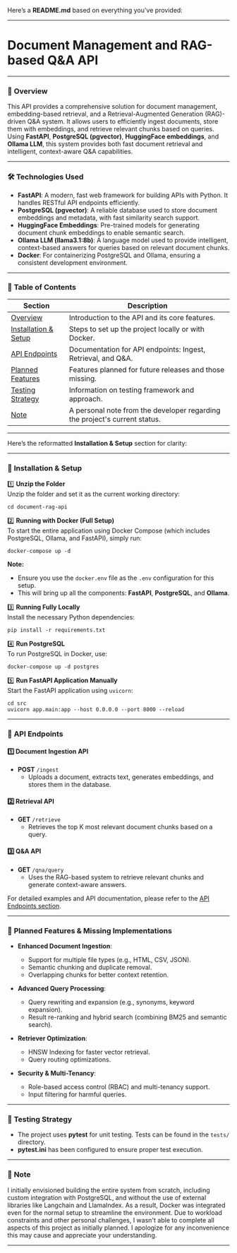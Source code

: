 Here’s a **README.md** based on everything you've provided:

---

# Document Management and RAG-based Q&A API

---

### 🚀 **Overview**

This API provides a comprehensive solution for document management, embedding-based retrieval, and a Retrieval-Augmented Generation (RAG)-driven Q&A system. It allows users to efficiently ingest documents, store them with embeddings, and retrieve relevant chunks based on queries. Using **FastAPI**, **PostgreSQL (pgvector)**, **HuggingFace embeddings**, and **Ollama LLM**, this system provides both fast document retrieval and intelligent, context-aware Q&A capabilities.

---

### 🛠 **Technologies Used**

- **FastAPI**: A modern, fast web framework for building APIs with Python. It handles RESTful API endpoints efficiently.
- **PostgreSQL (pgvector)**: A reliable database used to store document embeddings and metadata, with fast similarity search support.
- **HuggingFace Embeddings**: Pre-trained models for generating document chunk embeddings to enable semantic search.
- **Ollama LLM (llama3.1:8b)**: A language model used to provide intelligent, context-based answers for queries based on relevant document chunks.
- **Docker**: For containerizing PostgreSQL and Ollama, ensuring a consistent development environment.

---

### 📌 **Table of Contents**

| Section                        | Description                                                                 |
|---------------------------------|-----------------------------------------------------------------------------|
| [Overview](#overview)           | Introduction to the API and its core features.                              |
| [Installation & Setup](#installation--setup) | Steps to set up the project locally or with Docker.                        |
| [API Endpoints](#api-endpoints) | Documentation for API endpoints: Ingest, Retrieval, and Q&A.                 |
| [Planned Features](#planned-features--missing-implementations) | Features planned for future releases and those missing.                    |
| [Testing Strategy](#testing-strategy) | Information on testing framework and approach.                              |
| [Note](#note)                   | A personal note from the developer regarding the project's current status.   |

---

Here’s the reformatted **Installation & Setup** section for clarity:

---

### 🔧 **Installation & Setup**

1️⃣ **Unzip the Folder**  
Unzip the folder and set it as the current working directory:
```
cd document-rag-api
```

2️⃣ **Running with Docker (Full Setup)**  
To start the entire application using Docker Compose (which includes PostgreSQL, Ollama, and FastAPI), simply run:
```
docker-compose up -d
```

**Note:**  
- Ensure you use the `docker.env` file as the `.env` configuration for this setup.
- This will bring up all the components: **FastAPI**, **PostgreSQL**, and **Ollama**.

3️⃣ **Running Fully Locally**  
Install the necessary Python dependencies:
```
pip install -r requirements.txt
```

4️⃣ **Run PostgreSQL**  
To run PostgreSQL in Docker, use:
```
docker-compose up -d postgres
```

5️⃣ **Run FastAPI Application Manually**  
Start the FastAPI application using `uvicorn`:
```
cd src
uvicorn app.main:app --host 0.0.0.0 --port 8000 --reload
```

---

### 📡 **API Endpoints**

#### 1️⃣ **Document Ingestion API**  
- **POST** `/ingest`
  - Uploads a document, extracts text, generates embeddings, and stores them in the database.

#### 2️⃣ **Retrieval API**  
- **GET** `/retrieve`
  - Retrieves the top K most relevant document chunks based on a query.

#### 3️⃣ **Q&A API**  
- **GET** `/qna/query`
  - Uses the RAG-based system to retrieve relevant chunks and generate context-aware answers.

For detailed examples and API documentation, please refer to the [API Endpoints section](#api-endpoints).

---

### 🔴 **Planned Features & Missing Implementations**

- **Enhanced Document Ingestion**:
  - Support for multiple file types (e.g., HTML, CSV, JSON).
  - Semantic chunking and duplicate removal.
  - Overlapping chunks for better context retention.

- **Advanced Query Processing**:
  - Query rewriting and expansion (e.g., synonyms, keyword expansion).
  - Result re-ranking and hybrid search (combining BM25 and semantic search).

- **Retriever Optimization**:
  - HNSW Indexing for faster vector retrieval.
  - Query routing optimizations.

- **Security & Multi-Tenancy**:
  - Role-based access control (RBAC) and multi-tenancy support.
  - Input filtering for harmful queries.

---

### 🧪 **Testing Strategy**

- The project uses **pytest** for unit testing. Tests can be found in the `tests/` directory.
- **pytest.ini** has been configured to ensure proper test execution.

---

### 📝 **Note**

I initially envisioned building the entire system from scratch, including custom integration with PostgreSQL, and without the use of external libraries like Langchain and LlamaIndex. As a result, Docker was integrated even for the normal setup to streamline the environment. Due to workload constraints and other personal challenges, I wasn't able to complete all aspects of this project as initially planned. I apologize for any inconvenience this may cause and appreciate your understanding.

---
